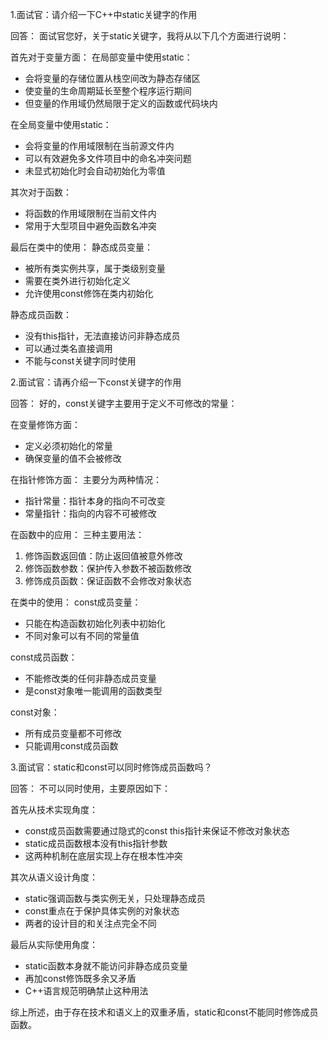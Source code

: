 1.面试官：请介绍一下C++中static关键字的作用

回答：
面试官您好，关于static关键字，我将从以下几个方面进行说明：

首先对于变量方面：
在局部变量中使用static：
- 会将变量的存储位置从栈空间改为静态存储区
- 使变量的生命周期延长至整个程序运行期间
- 但变量的作用域仍然局限于定义的函数或代码块内

在全局变量中使用static：
- 会将变量的作用域限制在当前源文件内
- 可以有效避免多文件项目中的命名冲突问题
- 未显式初始化时会自动初始化为零值

其次对于函数：
- 将函数的作用域限制在当前文件内
- 常用于大型项目中避免函数名冲突

最后在类中的使用：
静态成员变量：
- 被所有类实例共享，属于类级别变量
- 需要在类外进行初始化定义
- 允许使用const修饰在类内初始化

静态成员函数：
- 没有this指针，无法直接访问非静态成员
- 可以通过类名直接调用
- 不能与const关键字同时使用

2.面试官：请再介绍一下const关键字的作用

回答：
好的，const关键字主要用于定义不可修改的常量：

在变量修饰方面：
- 定义必须初始化的常量
- 确保变量的值不会被修改

在指针修饰方面：
主要分为两种情况：
- 指针常量：指针本身的指向不可改变
- 常量指针：指向的内容不可被修改

在函数中的应用：
三种主要用法：
1. 修饰函数返回值：防止返回值被意外修改
2. 修饰函数参数：保护传入参数不被函数修改
3. 修饰成员函数：保证函数不会修改对象状态

在类中的使用：
const成员变量：
- 只能在构造函数初始化列表中初始化
- 不同对象可以有不同的常量值

const成员函数：
- 不能修改类的任何非静态成员变量
- 是const对象唯一能调用的函数类型

const对象：
- 所有成员变量都不可修改
- 只能调用const成员函数

3.面试官：static和const可以同时修饰成员函数吗？

回答：
不可以同时使用，主要原因如下：

首先从技术实现角度：
- const成员函数需要通过隐式的const this指针来保证不修改对象状态
- static成员函数根本没有this指针参数
- 这两种机制在底层实现上存在根本性冲突

其次从语义设计角度：
- static强调函数与类实例无关，只处理静态成员
- const重点在于保护具体实例的对象状态
- 两者的设计目的和关注点完全不同

最后从实际使用角度：
- static函数本身就不能访问非静态成员变量
- 再加const修饰既多余又矛盾
- C++语言规范明确禁止这种用法

综上所述，由于存在技术和语义上的双重矛盾，static和const不能同时修饰成员函数。
